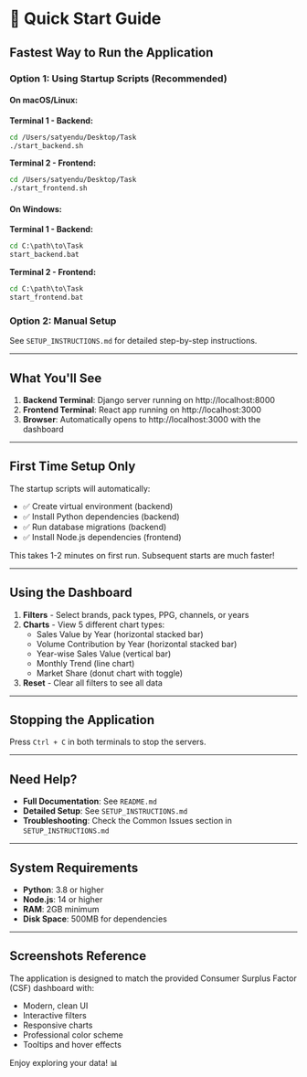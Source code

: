 # 🚀 Quick Start Guide

## Fastest Way to Run the Application

### Option 1: Using Startup Scripts (Recommended)

#### On macOS/Linux:

**Terminal 1 - Backend:**
```bash
cd /Users/satyendu/Desktop/Task
./start_backend.sh
```

**Terminal 2 - Frontend:**
```bash
cd /Users/satyendu/Desktop/Task
./start_frontend.sh
```

#### On Windows:

**Terminal 1 - Backend:**
```cmd
cd C:\path\to\Task
start_backend.bat
```

**Terminal 2 - Frontend:**
```cmd
cd C:\path\to\Task
start_frontend.bat
```

### Option 2: Manual Setup

See `SETUP_INSTRUCTIONS.md` for detailed step-by-step instructions.

---

## What You'll See

1. **Backend Terminal**: Django server running on http://localhost:8000
2. **Frontend Terminal**: React app running on http://localhost:3000
3. **Browser**: Automatically opens to http://localhost:3000 with the dashboard

---

## First Time Setup Only

The startup scripts will automatically:
- ✅ Create virtual environment (backend)
- ✅ Install Python dependencies (backend)
- ✅ Run database migrations (backend)
- ✅ Install Node.js dependencies (frontend)

This takes 1-2 minutes on first run. Subsequent starts are much faster!

---

## Using the Dashboard

1. **Filters** - Select brands, pack types, PPG, channels, or years
2. **Charts** - View 5 different chart types:
   - Sales Value by Year (horizontal stacked bar)
   - Volume Contribution by Year (horizontal stacked bar)
   - Year-wise Sales Value (vertical bar)
   - Monthly Trend (line chart)
   - Market Share (donut chart with toggle)
3. **Reset** - Clear all filters to see all data

---

## Stopping the Application

Press `Ctrl + C` in both terminals to stop the servers.

---

## Need Help?

- **Full Documentation**: See `README.md`
- **Detailed Setup**: See `SETUP_INSTRUCTIONS.md`
- **Troubleshooting**: Check the Common Issues section in `SETUP_INSTRUCTIONS.md`

---

## System Requirements

- **Python**: 3.8 or higher
- **Node.js**: 14 or higher
- **RAM**: 2GB minimum
- **Disk Space**: 500MB for dependencies

---

## Screenshots Reference

The application is designed to match the provided Consumer Surplus Factor (CSF) dashboard with:
- Modern, clean UI
- Interactive filters
- Responsive charts
- Professional color scheme
- Tooltips and hover effects

Enjoy exploring your data! 📊


